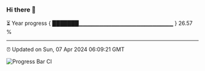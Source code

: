 ### Hi there 👋

⏳ Year progress { ███████▁▁▁▁▁▁▁▁▁▁▁▁▁▁▁▁▁▁▁▁▁▁▁ } 26.57 %

---

⏰ Updated on Sun, 07 Apr 2024 06:09:21 GMT

![Progress Bar CI](https://github.com/Shyam-Makwana/GitHub-Actions-Demo/workflows/Progress%20Bar%20CI/badge.svg)
